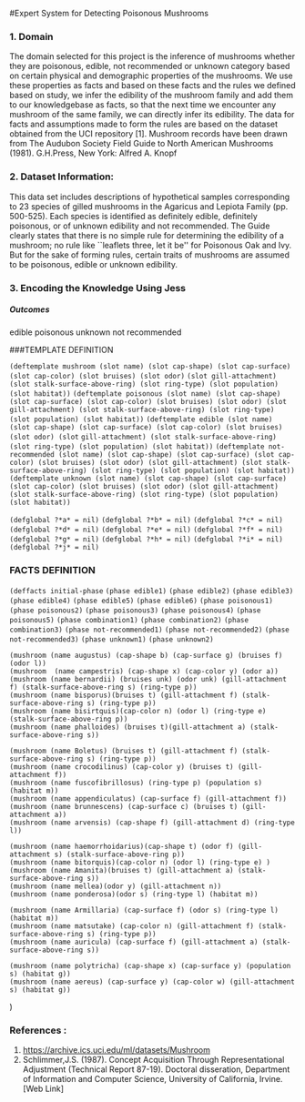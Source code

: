 #Expert System for Detecting Poisonous Mushrooms

### 1. Domain			
	
The domain selected for this project is the inference of mushrooms whether they are poisonous, edible, not recommended or unknown category based on certain physical and demographic properties of the mushrooms. We use these properties as facts and based on these facts and the rules we defined based on study, we infer the edibility of the mushroom family and add them to our knowledgebase as facts, so that the next time we encounter any mushroom of the same family, we can directly infer its edibility. The data for facts and assumptions made to form the rules are based on the dataset obtained from the UCI repository [1]. Mushroom records have been drawn from The Audubon Society Field Guide to North American Mushrooms (1981). G.H.Press, New York: Alfred A. Knopf

### 2. Dataset Information:	
This data set includes descriptions of hypothetical samples corresponding to 23 species of gilled mushrooms in the Agaricus and Lepiota Family (pp. 500-525). Each species is identified as definitely edible, definitely poisonous, or of unknown edibility and not recommended. The Guide clearly states that there is no simple rule for determining the edibility of a mushroom; no rule like ``leaflets three, let it be'' for Poisonous Oak and Ivy. But for the sake of forming rules, certain traits of mushrooms are assumed to be poisonous, edible or unknown edibility.
	
### 3. Encoding the Knowledge Using Jess

##### Outcomes
edible
poisonous
unknown
not recommended

###TEMPLATE DEFINITION

`(deftemplate mushroom (slot name) (slot cap-shape) (slot cap-surface) (slot cap-color) (slot bruises) (slot odor)`
    	`(slot gill-attachment) (slot stalk-surface-above-ring) (slot ring-type) (slot population) (slot habitat))`
`(deftemplate poisonous (slot name) (slot cap-shape) (slot cap-surface) (slot cap-color) (slot bruises) (slot odor) (slot` `gill-attachment) (slot stalk-surface-above-ring) (slot ring-type) (slot population) (slot habitat))`
`(deftemplate edible (slot name) (slot cap-shape) (slot cap-surface) (slot cap-color) (slot bruises) (slot odor) (slot` `gill-attachment) (slot stalk-surface-above-ring) (slot ring-type) (slot population) (slot habitat))`
`(deftemplate not-recommended (slot name) (slot cap-shape) (slot cap-surface) (slot cap-color) (slot bruises) (slot odor) (slot gill-attachment) (slot stalk-surface-above-ring) (slot ring-type) (slot population) (slot habitat))`
`(deftemplate unknown (slot name) (slot cap-shape) (slot cap-surface) (slot cap-color) (slot bruises) (slot odor) (slot gill-attachment) (slot stalk-surface-above-ring) (slot ring-type) (slot population) (slot habitat))`

`(defglobal ?*a* = nil)`
`(defglobal ?*b* = nil)`
`(defglobal ?*c* = nil)`
`(defglobal ?*d* = nil)`
`(defglobal ?*e* = nil)`
`(defglobal ?*f* = nil)`
`(defglobal ?*g* = nil)`
`(defglobal ?*h* = nil)`
`(defglobal ?*i* = nil)`
`(defglobal ?*j* = nil)`



###	FACTS DEFINITION

`(deffacts initial-phase`
    `(phase edible1)`
    `(phase edible2)`
    `(phase edible3)`
    `(phase edible4)`
    `(phase edible5)`
    `(phase edible6)`
    `(phase poisonous1)`
    `(phase poisonous2)`
    `(phase poisonous3)`
    `(phase poisonous4)`
    `(phase poisonous5)`
    `(phase combination1)`
    `(phase combination2)`
    `(phase combination3)`
    `(phase not-recommended1)`
    `(phase not-recommended2)`
    `(phase not-recommended3)`
    `(phase unknown1)`
    `(phase unknown2)`
    
    (mushroom (name augustus) (cap-shape b) (cap-surface g) (bruises f) (odor l))
    (mushroom  (name campestris) (cap-shape x) (cap-color y) (odor a))
    (mushroom (name bernardii) (bruises unk) (odor unk) (gill-attachment f) (stalk-surface-above-ring s) (ring-type p))
    (mushroom (name bisporus)(bruises t) (gill-attachment f) (stalk-surface-above-ring s) (ring-type p))
    (mushroom (name bisirtquis)(cap-color n) (odor l) (ring-type e) (stalk-surface-above-ring p))
    (mushroom (name phalloides) (bruises t)(gill-attachment a) (stalk-surface-above-ring s))
    
    (mushroom (name Boletus) (bruises t) (gill-attachment f) (stalk-surface-above-ring s) (ring-type p))
	(mushroom (name crocodilinus) (cap-color y) (bruises t) (gill-attachment f))
	(mushroom (name fuscofibrillosus) (ring-type p) (population s) (habitat m))
	(mushroom (name appendiculatus) (cap-surface f) (gill-attachment f))
	(mushroom (name brunnescens) (cap-surface c) (bruises t) (gill-attachment a))
	(mushroom (name arvensis) (cap-shape f) (gill-attachment d) (ring-type l))
    
    (mushroom (name haemorrhoidarius)(cap-shape t) (odor f) (gill-attachment s) (stalk-surface-above-ring p))
	(mushroom (name bitorquis)(cap-color n) (odor l) (ring-type e) )
	(mushroom (name Amanita)(bruises t) (gill-attachment a) (stalk-surface-above-ring s))
	(mushroom (name mellea)(odor y) (gill-attachment n))
	(mushroom (name ponderosa)(odor s) (ring-type l) (habitat m))
    
    (mushroom (name Armillaria) (cap-surface f) (odor s) (ring-type l) (habitat m))
	(mushroom (name matsutake) (cap-color n) (gill-attachment f) (stalk-surface-above-ring s) (ring-type p))
	(mushroom (name auricula) (cap-surface f) (gill-attachment a) (stalk-surface-above-ring s))
    
    (mushroom (name polytricha) (cap-shape x) (cap-surface y) (population s) (habitat g))
	(mushroom (name aereus) (cap-surface y) (cap-color w) (gill-attachment s) (habitat g))

)

### References :

1.	https://archive.ics.uci.edu/ml/datasets/Mushroom
2.	Schlimmer,J.S. (1987). Concept Acquisition Through Representational Adjustment (Technical Report 87-19). Doctoral disseration, Department of Information and Computer Science, University of California, Irvine.  [Web Link] 

